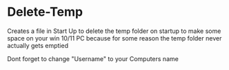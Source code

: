 # Delete-Temp

Creates a file in Start Up to delete the temp folder on startup to make some space on your win 10/11 PC because for some reason the temp folder never actually gets emptied

Dont forget to change "Username" to your Computers name
